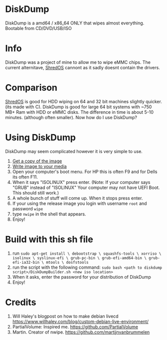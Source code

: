 # DiskDump
DiskDump is a amd64 / x86_64 ONLY that wipes almost everything. Bootable from CD/DVD/USB/ISO 
# Info
DiskDump was a project of mine to allow me to wipe eMMC chips. The current alternitave, [ShredOS](https://github.com/PartialVolume/shredos.x86_64) cannont as it sadly doesnt contain the drivers.
# Comparison
[ShredOS](https://github.com/PartialVolume/shredos.x86_64) is good for HDD wiping on 64 and 32 bit machines slightly quicker. (its made with C).
DiskDump is good for large 64 bit systems with ~750 MB+ Ram with HDD or eMMC disks. The difference in time is about 5-10 minutes. (although often smaller). Now how do I use DiskDump?
# Using DiskDump
DiskDump may seem complicated however it is very simple to use.
1. [Get a copy of the image](https://github.com/Awire9966/DiskDump/releases/tag/1.0)
2. [Write image to your media](https://github.com/Awire9966/DiskDump/blob/main/WRITE_TO_DISK.md)
3. Open your computer's boot menu. For HP this is often F9 and for Dells its often F11.
4. When it says "ISOLINUX" press enter. (Note: If your computer says "GRUB" instead of "ISOLINUX" Your computer may not have UEFI Boot. This should still work.)
5. A whole bunch of stuff will come up. When it stops press enter.
6. If your using the release image you login with username ```root``` and password ```wipe```
7. type ```nwipe``` in the shell that appears.
8. Enjoy!
# Build with this sh file
1. run ``sudo apt-get install \
    debootstrap \
    squashfs-tools \
    xorriso \
    isolinux \
    syslinux-efi \
    grub-pc-bin \
    grub-efi-amd64-bin \
    grub-efi-ia32-bin \
    mtools \
    dosfstools``
2. run the script with the following command: ``sudo bash <path to diskdump script>/DiskDumpBuilder.sh <new iso location>``
3. When it asks, enter the password for your distribution of DiskDump
4. Enjoy!

# Credits
1. Will Haley's blogpost on how to make debian livecd https://www.willhaley.com/blog/custom-debian-live-environment/
2. PartialVolume: Inspired me. https://github.com/PartialVolume
3. Martin. Creator of nwipe. https://github.com/martijnvanbrummelen
